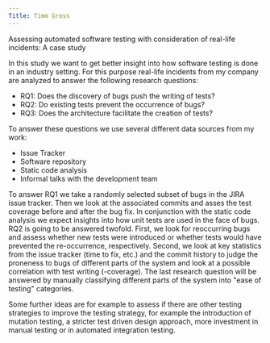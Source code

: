 ```yaml
---
Title: Timm Gross 
---
```


Assessing automated software testing with consideration of real-life incidents: A case study

In this study we want to get better insight into how software testing is done in an industry setting. For this purpose real-life incidents from my company are analyzed to answer the following research questions:


- RQ1: Does the discovery of bugs push the writing of tests?
- RQ2: Do existing tests prevent the occurrence of bugs?
- RQ3: Does the architecture facilitate the creation of tests?

To answer these questions we use several different data sources from my work:

- Issue Tracker
- Software repository
- Static code analysis
- Informal talks with the development team

To answer RQ1 we take a randomly selected subset of bugs in the JIRA issue tracker. Then we look at the associated commits and asses the test coverage before and after the bug fix. In conjunction with the static code analysis we expect insights into how unit tests are used in the face of bugs.
RQ2 is going to be answered twofold. First, we look for reoccurring bugs and assess whether new tests were introduced or whether tests would have prevented the re-occurrence, respectively. Second, we look at key statistics from the issue tracker (time to fix, etc.) and the commit history to judge the proneness to bugs of different parts of the system and look at a possible correlation with test writing (-coverage).
The last research question will be answered by manually classifying different parts of the system into "ease of testing" categories.

Some further ideas are for example to assess if there are other testing strategies to improve the testing strategy, for example the introduction of mutation testing, a stricter test driven design approach, more investment in manual testing or in automated integration testing.


